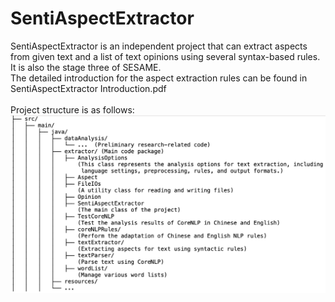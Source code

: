 # SentiAspectExtractor
SentiAspectExtractor is an independent project that can extract aspects from given text and a list of text opinions using several syntax-based rules. It is also the stage three of SESAME.
<br>The detailed introduction for the aspect extraction rules can be found in SentiAspectExtractor Introduction.pdf
<br>
<br>Project structure is as follows:
<br><img width="629" alt="project_structure_introduction" src="https://github.com/nochimake/SentiAspectExtractor/blob/main/project_structure_introduction.png">
